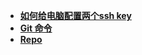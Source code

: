 + **[如何给电脑配置两个ssh key](https://github.com/lowkeyway/Embedded/blob/master/Software/OS/Windows/Github/%E5%A6%82%E4%BD%95%E7%BB%99%E7%94%B5%E8%84%91%E9%85%8D%E7%BD%AE%E4%B8%A4%E4%B8%AAssh%20key.md)**
+ **[Git 命令](https://github.com/lowkeyway/Embedded/blob/master/Software/OS/Windows/Github/Git%E5%91%BD%E4%BB%A4.md)**
+ **[Repo](https://github.com/lowkeyway/Embedded/blob/master/Software/OS/Windows/Github/Repo.md)**
